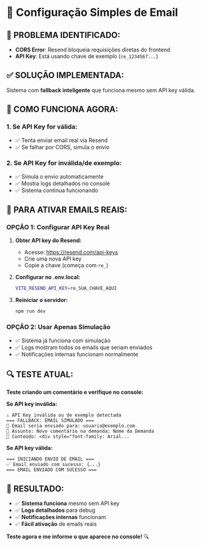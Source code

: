 # 📧 Configuração Simples de Email

## 🚨 **PROBLEMA IDENTIFICADO:**
- **CORS Error**: Resend bloqueia requisições diretas do frontend
- **API Key**: Está usando chave de exemplo (`re_1234567...`)

## ✅ **SOLUÇÃO IMPLEMENTADA:**
Sistema com **fallback inteligente** que funciona mesmo sem API key válida.

## 🔧 **COMO FUNCIONA AGORA:**

### **1. Se API Key for válida:**
- ✅ Tenta enviar email real via Resend
- ✅ Se falhar por CORS, simula o envio

### **2. Se API Key for inválida/de exemplo:**
- ✅ Simula o envio automaticamente
- ✅ Mostra logs detalhados no console
- ✅ Sistema continua funcionando

## 🎯 **PARA ATIVAR EMAILS REAIS:**

### **OPÇÃO 1: Configurar API Key Real**
1. **Obter API key do Resend:**
   - Acesse: https://resend.com/api-keys
   - Crie uma nova API key
   - Copie a chave (começa com `re_`)

2. **Configurar no .env.local:**
   ```bash
   VITE_RESEND_API_KEY=re_SUA_CHAVE_AQUI
   ```

3. **Reiniciar o servidor:**
   ```bash
   npm run dev
   ```

### **OPÇÃO 2: Usar Apenas Simulação**
- ✅ Sistema já funciona com simulação
- ✅ Logs mostram todos os emails que seriam enviados
- ✅ Notificações internas funcionam normalmente

## 🔍 **TESTE ATUAL:**

**Teste criando um comentário e verifique no console:**

**Se API key inválida:**
```
⚠️ API Key inválida ou de exemplo detectada
=== FALLBACK: EMAIL SIMULADO ===
📧 Email seria enviado para: usuario@exemplo.com
📝 Assunto: Novo comentário na demanda: Nome da Demanda
📄 Conteúdo: <div style="font-family: Arial...
```

**Se API key válida:**
```
=== INICIANDO ENVIO DE EMAIL ===
✅ Email enviado com sucesso: {...}
=== EMAIL ENVIADO COM SUCESSO ===
```

## 🎉 **RESULTADO:**
- ✅ **Sistema funciona** mesmo sem API key
- ✅ **Logs detalhados** para debug
- ✅ **Notificações internas** funcionam
- ✅ **Fácil ativação** de emails reais

**Teste agora e me informe o que aparece no console!** 🔍
